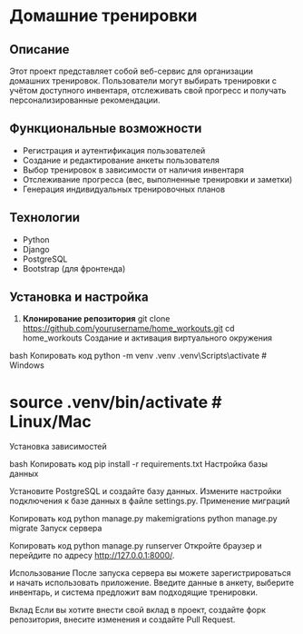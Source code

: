 # Домашние тренировки

## Описание
Этот проект представляет собой веб-сервис для организации домашних тренировок. Пользователи могут выбирать тренировки с учётом доступного инвентаря, отслеживать свой прогресс и получать персонализированные рекомендации.

## Функциональные возможности
- Регистрация и аутентификация пользователей
- Создание и редактирование анкеты пользователя
- Выбор тренировок в зависимости от наличия инвентаря
- Отслеживание прогресса (вес, выполненные тренировки и заметки)
- Генерация индивидуальных тренировочных планов

## Технологии
- Python
- Django
- PostgreSQL
- Bootstrap (для фронтенда)

## Установка и настройка

1. **Клонирование репозитория**
   git clone https://github.com/yourusername/home_workouts.git
   cd home_workouts
Создание и активация виртуального окружения

bash
Копировать код
python -m venv .venv
.venv\Scripts\activate  # Windows
# source .venv/bin/activate  # Linux/Mac
Установка зависимостей

bash
Копировать код
pip install -r requirements.txt
Настройка базы данных

Установите PostgreSQL и создайте базу данных.
Измените настройки подключения к базе данных в файле settings.py.
Применение миграций

Копировать код
python manage.py makemigrations
python manage.py migrate
Запуск сервера

Копировать код
python manage.py runserver
Откройте браузер и перейдите по адресу http://127.0.0.1:8000/.

Использование
После запуска сервера вы можете зарегистрироваться и начать использовать приложение. Введите данные в анкету, выберите инвентарь, и система предложит вам подходящие тренировки.

Вклад
Если вы хотите внести свой вклад в проект, создайте форк репозитория, внесите изменения и создайте Pull Request.
